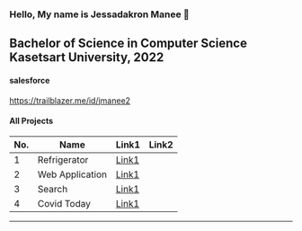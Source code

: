 ### Hello, My name is Jessadakron Manee 👋
Bachelor of Science in Computer Science Kasetsart University, 2022
---
#### salesforce 
https://trailblazer.me/id/jmanee2

#### All Projects
| No. | Name | Link1 | Link2 |
| ---- | ---- | ---- | ---- |
| 1 | Refrigerator | [Link1](https://github.com/winsoul2/Refrigerator) |  |
| 2 | Web Application| [Link1](https://github.com/winsoul2/nodejs_login) |  |
| 3 | Search | [Link1](https://github.com/winsoul2/Search) |  |
| 4 | Covid Today | [Link1](https://github.com/winsoul2/covid) |  |


---
